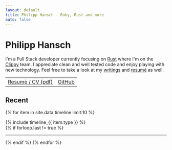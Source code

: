 ```yaml
---
layout: default
title: Philipp Hansch - Ruby, Rust and more
auto: false
---
```

# Philipp Hansch

<div id="index-top">
  I'm a Full Stack developer currently focusing on <a href="https://rust-lang.org">Rust</a> where I'm on the <a href="https://github.com/rust-lang-nursery/rust-clippy">Clippy</a> team. I appreciate clean and well tested code and enjoy playing with new technology.
  Feel free to take a look at my <a title="My blog" href="http://phansch.net/archive/">writings</a> and <a href="https://github.com/phansch/cv/blob/master/resume-philipp-hansch.pdf">resumé</a> as well.
</div>

<table id="index-link-table">
  <tr>
    <td>
      <a href="https://github.com/phansch/cv/raw/master/resume-philipp-hansch.pdf">Resumè / CV (pdf)</a>
    </td>
    <td>
      <a href="http://github.com/phansch">GitHub</a>
    </td>
  </tr>
</table>

<h2>Recent</h2>


{% for item in site.data.timeline limit:10 %}
  <article class="timeline-entry {{ item.type }}">
    {% include timeline_{{ item.type }} %}
  </article>
  {% if forloop.last != true %}<hr />{% endif %}
{% endfor %}
